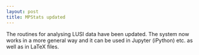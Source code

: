```yaml
---
layout: post
title: MPStats updated
---
```


The routines for analysing LUSI data have been updated. The system now works in a more general way and it can be used in Jupyter (iPython) etc. as well as in LaTeX files.
